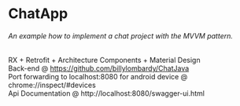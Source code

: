 # ChatApp

###### An example how to implement a chat project with the MVVM pattern.
RX + Retrofit + Architecture Components + Material Design   
Back-end @ https://github.com/billylombardy/ChatJava    
Port forwarding to localhost:8080 for android device @ chrome://inspect/#devices    
Api Documentation @ http://localhost:8080/swagger-ui.html    
